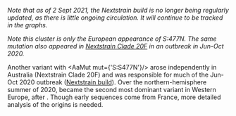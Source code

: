 _Note that as of 2 Sept 2021, the Nextstrain build is no longer being regularly updated, as there is little ongoing circulation. It will continue to be tracked in the graphs._

_Note this cluster is only the European appearance of S:477N. The same mutation also appeared in [Nextstrain Clade 20F](https://nextstrain.org/ncov/global?label=clade:20F) in an outbreak in Jun-Oct 2020._

Another variant with <AaMut mut={'S:S477N'}/> arose independently in Australia (Nextstrain Clade 20F) and was responsible for much of the Jun-Oct 2020 outbreak ([Nextstrain build](https://nextstrain.org/ncov/oceania/2020-11-16?c=gt-S_477)).
Over the northern-hemisphere summer of 2020, <VarOrLin name="20A.EU2"/> became the second most dominant variant in Western Europe, after <VarOrLin name="20E (EU1)"/>. Though early sequences come from France, more detailed analysis of the origins is needed.


<MdxContent filepath="S.S477.md"/>

<!-- 
### S:S477N
- <AaMut mut={'S:S477N'}/> is in the receptor binding domain (RDB), important to ACE2 binding and antibody recognition
- Reported to slightly increase ACE2 binding ([Chen et al., JMB](https://www.sciencedirect.com/science/article/pii/S0022283620304563); see also [Bloom Lab, ACE2 binding website](https://jbloomlab.github.io/SARS-CoV-2-RBD_DMS/))
- Reported to confer resistance to multiple antibodies, and some convalescent sera ([Gaebler et al., bioRxiv](https://www.biorxiv.org/content/10.1101/2020.11.03.367391v1), [Liu et al., bioRxiv](https://www.biorxiv.org/content/10.1101/2020.11.06.372037v1))
- May confer a modest increase in infectivity as measured by soluble mACE2 ([Liu et al., bioRxiv](https://www.biorxiv.org/content/10.1101/2020.11.06.372037v1))
- _In vitro_ evolution to select for greater ACE2 binding resulted in mutations <AaMut mut={'S:S477N'}/>, <AaMut mut={'S:E484K'}/>, and <AaMut mut={'S:N501Y'}/> to be among the first selected ([Zahradnik et al., bioRxiv](https://doi.org/10.1101/2021.01.06.425392)). -->

